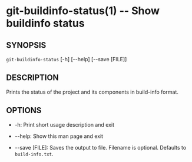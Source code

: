 git-buildinfo-status(1) -- Show buildinfo status
============================================

## SYNOPSIS

`git-buildinfo-status` [-h] [--help] [--save [FILE]]

## DESCRIPTION

Prints the status of the project and its components in build-info format.

## OPTIONS

  * -h:
    Print short usage description and exit

  * --help:
    Show this man page and exit

  * --save [FILE]:
    Saves the output to file. Filename is optional. Defaults to `build-info.txt`.
